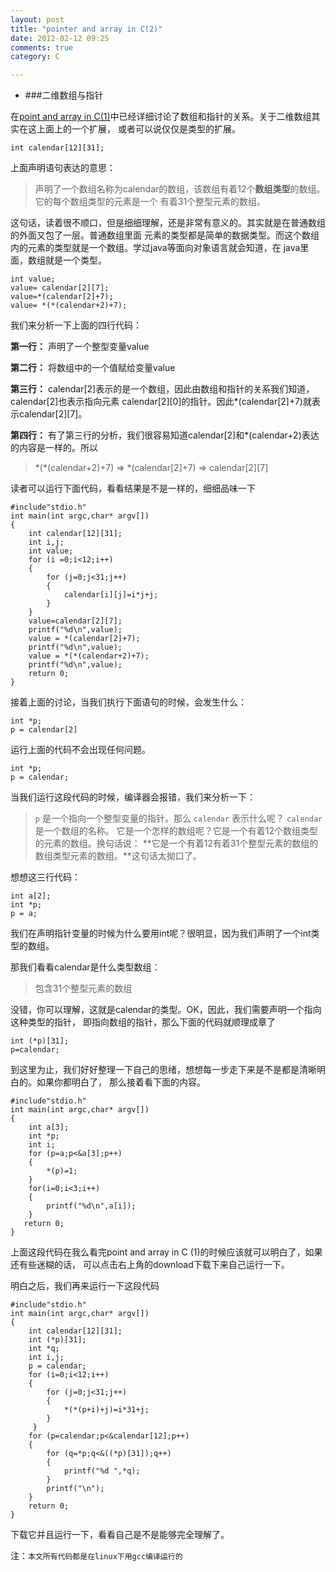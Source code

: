 ```yaml
---
layout: post
title: "pointer and array in C(2)"
date: 2012-02-12 09:25
comments: true
category: C

---
```


+ ###二维数组与指针

在[point and array in C(1)][1]中已经详细讨论了数组和指针的关系。关于二维数组其实在这上面上的一个扩展，
或者可以说仅仅是类型的扩展。

    int calendar[12][31];

上面声明语句表达的意思：

>声明了一个数组名称为calendar的数组，该数组有着12个**数组类型**的数组。它的每个数组类型的元素是一个
>有着31个整型元素的数组。<!--more-->

这句话，读着很不顺口，但是细细理解，还是非常有意义的。其实就是在普通数组的外面又包了一层。普通数组里面
元素的类型都是简单的数据类型。而这个数组内的元素的类型就是一个数组。学过java等面向对象语言就会知道，在
java里面，数组就是一个类型。

    int value;
    value= calendar[2][7];
    value=*(calendar[2]+7);
    value= *(*(calendar+2)+7);

我们来分析一下上面的四行代码：

**第一行：**   声明了一个整型变量value

**第二行：**   将数组中的一个值赋给变量value

**第三行：**   calendar[2]表示的是一个数组，因此由数组和指针的关系我们知道，calendar[2]也表示指向元素
calendar[2][0]的指针。因此*(calendar[2]+7)就表示calendar[2][7]。

**第四行：**   有了第三行的分析，我们很容易知道calendar[2]和*(calendar+2)表达的内容是一样的。所以

>   \*(\*(calendar+2)+7)  =>  *(calendar[2]+7)  => calendar[2][7]

读者可以运行下面代码，看看结果是不是一样的，细细品味一下

    #include"stdio.h"
    int main(int argc,char* argv[])
    {
        int calendar[12][31];
        int i,j;
        int value;
        for (i =0;i<12;i++)
        {
            for (j=0;j<31;j++)
            {
                calendar[i][j]=i*j+j;
            }
        }
        value=calendar[2][7];
        printf("%d\n",value);
        value = *(calendar[2]+7);
        printf("%d\n",value);
        value = *(*(calendar+2)+7);
        printf("%d\n",value);
        return 0;
    }

接着上面的讨论，当我们执行下面语句的时候，会发生什么：

    int *p;
    p = calendar[2]

运行上面的代码不会出现任何问题。

    int *p;
    p = calendar;

当我们运行这段代码的时候，编译器会报错，我们来分析一下：

>`p` 是一个指向一个整型变量的指针。那么 `calendar` 表示什么呢？ `calendar` 是一个数组的名称。
>它是一个怎样的数组呢？它是一个有着12个数组类型的元素的数组。换句话说：
>**它是一个有着12有着31个整型元素的数组的数组类型元素的数组。**这句话太拗口了。

想想这三行代码：

    int a[2];
    int *p;
    p = a;

我们在声明指针变量的时候为什么要用int呢？很明显，因为我们声明了一个int类型的数组。

那我们看看calendar是什么类型数组：

>包含31个整型元素的数组

没错，你可以理解，这就是calendar的类型。OK，因此，我们需要声明一个指向这种类型的指针，
即指向数组的指针，那么下面的代码就顺理成章了

    int (*p)[31];
    p=calendar;

到这里为止，我们好好整理一下自己的思绪，想想每一步走下来是不是都是清晰明白的。如果你都明白了，
那么接着看下面的内容。

    #include"stdio.h"
    int main(int argc,char* argv[])
    {
        int a[3];
        int *p;
        int i;
        for (p=a;p<&a[3];p++)
        {
            *(p)=1;
        }
        for(i=0;i<3;i++)
        {
            printf("%d\n",a[i]);
        }
       return 0; 
    }

上面这段代码在我么看完point and array in C (1)的时候应该就可以明白了，如果还有些迷糊的话，
可以点击右上角的download下载下来自己运行一下。

明白之后，我们再来运行一下这段代码

    #include"stdio.h"
    int main(int argc,char* argv[])
    {
        int calendar[12][31];
        int (*p)[31];
        int *q;
        int i,j;
        p = calendar;
        for (i=0;i<12;i++)
        {
            for (j=0;j<31;j++)
            {
                *(*(p+i)+j)=i*31+j;
            }
         }
        for (p=calendar;p<&calendar[12];p++)
        {
            for (q=*p;q<&((*p)[31]);q++)
            {
                printf("%d ",*q);
            }
            printf("\n");
        }
        return 0;
    }

下载它并且运行一下，看看自己是不是能够完全理解了。

注：`本文所有代码都是在linux下用gcc编译运行的`

[1]:http://www.cloudaice.com/blog/2012/02/11/point-and-array-in-c/
